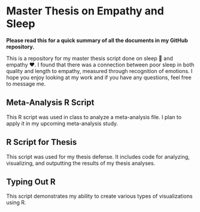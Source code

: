 # Master Thesis on Empathy and Sleep

**Please read this for a quick summary of all the documents in my GitHub repository.**

This is a repository for my master thesis script done on sleep 🛌 and empathy ❤️. I found that there was a connection between poor sleep in both quality and length to empathy, measured through recognition of emotions. I hope you enjoy looking at my work and if you have any questions, feel free to message me.  

## Meta-Analysis R Script
This R script was used in class to analyze a meta-analysis file. I plan to apply it in my upcoming meta-analysis study.

## R Script for Thesis
This script was used for my thesis defense. It includes code for analyzing, visualizing, and outputting the results of my thesis analyses.

## Typing Out R
This script demonstrates my ability to create various types of visualizations using R.
